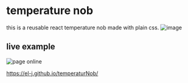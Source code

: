 # temperature nob

this is a reusable react temperature nob made with plain css.
![image](https://github.com/el-j/temperaturNob/assets/2795534/907d2fe4-e981-4e6d-906f-43eb625c1a66)

## live example 
![page online](https://github.com/el-j/temperaturNob/actions/workflows/node.js.yml/badge.svg)   

https://el-j.github.io/temperaturNob/
